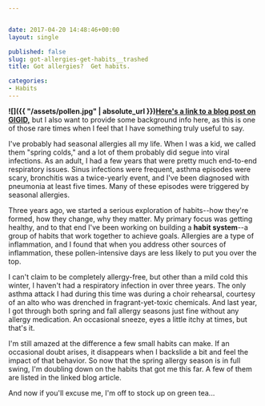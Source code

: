 ```yaml
---


date: 2017-04-20 14:48:46+00:00
layout: single

published: false
slug: got-allergies-get-habits__trashed
title: Got allergies?  Get habits.

categories:
- Habits
---
```


**![]({{ "/assets/pollen.jpg" | absolute_url }})[Here's a link to a blog post on GIGID,](http://ow.ly/CawG30b14jM)** but I also want to provide some background info here, as this is one of those rare times when I feel that I have something truly useful to say.

I've probably had seasonal allergies all my life. When I was a kid, we called them "spring colds," and a lot of them probably did segue into viral infections. As an adult, I had a few years that were pretty much end-to-end respiratory issues. Sinus infections were frequent, asthma episodes were scary, bronchitis was a twice-yearly event, and I've been diagnosed with pneumonia at least five times. Many of these episodes were triggered by seasonal allergies.

Three years ago, we started a serious exploration of habits--how they're formed, how they change, why they matter. My primary focus was getting healthy, and to that end I've been working on building a **habit system**--a group of habits that work together to achieve goals. Allergies are a type of inflammation, and I found that when you address other sources of inflammation, these pollen-intensive days are less likely to put you over the top.

I can't claim to be completely allergy-free, but other than a mild cold this winter, I haven't had a respiratory infection in over three years. The only asthma attack I had during this time was during a choir rehearsal, courtesy of an alto who was drenched in fragrant-yet-toxic chemicals. And last year, I got through both spring and fall allergy seasons just fine without any allergy medication. An occasional sneeze, eyes a little itchy at times, but that's it.

I'm still amazed at the difference a few small habits can make. If an occasional doubt arises, it disappears when I backslide a bit and feel the impact of that behavior. So now that the spring allergy season is in full swing, I'm doubling down on the habits that got me this far. A few of them are listed in the linked blog article.

And now if you'll excuse me, I'm off to stock up on green tea...
